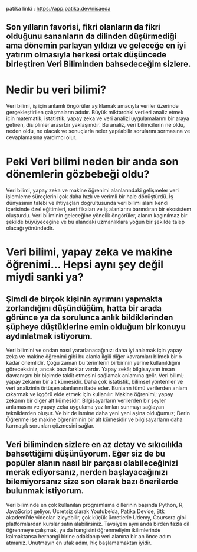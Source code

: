 patika linki : https://app.patika.dev/nisaeda
## Son yılların favorisi, fikri olanların da fikri olduğunu sananların da dilinden düşürmediği ama dönemin parlayan yıldızı ve geleceğe en iyi yatırım olmasıyla herkesi ortak düşüncede birleştiren Veri Biliminden bahsedeceğim sizlere.
# Nedir bu veri bilimi?
Veri bilimi, iş için anlamlı öngörüler ayıklamak amacıyla veriler üzerinde gerçekleştirilen çalışmaların adıdır. Büyük miktardaki verileri analiz etmek için matematik, istatistik, yapay zeka ve veri analizi uygulamalarını bir araya getiren, disiplinler arası bir yaklaşımdır. Bu analiz, veri bilimcilerin ne oldu, neden oldu, ne olacak ve sonuçlarla neler yapılabilir sorularını sormasına ve cevaplamasına yardımcı olur. 
# Peki Veri bilimi neden bir anda son dönemlerin gözbebeği oldu?
Veri bilimi, yapay zeka ve makine öğrenimi alanlarındaki gelişmeler veri işlemleme süreçlerini çok daha hızlı ve verimli bir hale dönüştürdü. İş dünyasının talebi ve ihtiyaçları doğrultusunda veri bilimi alanı kendi içerisinde özel eğitimleri, sertifikaları ve iş alanlarını barındıran bir ekosistem oluşturdu. Veri biliminin geleceğine yönelik öngörüler, alanın kaçınılmaz bir şekilde büyüyeceğine ve bu alandaki uzmanlıklara yoğun bir şekilde talep olacağı yönündedir.
# Veri bilimi, yapay zeka ve makine öğrenimi… Hepsi aynı şey değil miydi sanki ya?
## Şimdi de birçok kişinin ayrımını yapmakta zorlandığını düşündüğüm, hatta bir arada görünce ya da sorulunca anlık bildiklerinden şüpheye düştüklerine emin olduğum bir konuyu aydınlatmak istiyorum.
Veri bilimini ve ondan nasıl yararlanacağınızı daha iyi anlamak için yapay zeka ve makine öğrenimi gibi bu alanla ilgili diğer kavramları bilmek bir o kadar önemlidir. Çoğu zaman bu terimlerin birbirinin yerine kullanıldığını göreceksiniz, ancak bazı farklar vardır.
Yapay zekâ; bilgisayarın insan davranışını bir biçimde taklit etmesini sağlamak anlamına gelir.
Veri bilimi; yapay zekanın bir alt kümesidir. Daha çok istatistik, bilimsel yöntemler ve veri analizinin örtüşen alanlarını ifade eder. Bunların tümü verilerden anlam çıkarmak ve içgörü elde etmek için kullanılır.
Makine öğrenimi; yapay zekanın bir diğer alt kümesidir. Bilgisayarların verilerden bir şeyler anlamasını ve yapay zeka uygulama yazılımları sunmayı sağlayan tekniklerden oluşur.
Ve bir de ismine daha yeni yeni aşina olduğumuz; Derin Öğrenme ise makine öğreniminin bir alt kümesidir ve bilgisayarların daha karmaşık sorunları çözmesini sağlar. 
## Veri biliminden sizlere en az detay ve sıkıcılıkla bahsettiğimi düşünüyorum. Eğer siz de bu popüler alanın nasıl bir parçası olabileceğinizi merak ediyorsanız, nerden başlayacağınızı bilemiyorsanız size son olarak bazı önerilerde bulunmak istiyorum.
Veri biliminde en çok kullanılan programlama dillerinin başında Python, R, JavaScript geliyor. Ücretsiz olarak Youtube’da, Patika Dev’de, Btk akademi’de videolar izleyebilir, çok küçük ücretlerle Udemy, Coursera gibi platformlardan kurslar satın alabilirsiniz. Tavsiyem aynı anda birden fazla dil öğrenmeye çalışmak, ya da hangisini öğrenmeliyim ikilimlerinde kalmaktansa herhangi birine odaklanıp veri alanına bir an önce adım atmanız. Unutmayın en ufak adım, hiç başlamamaktan iyidir.
